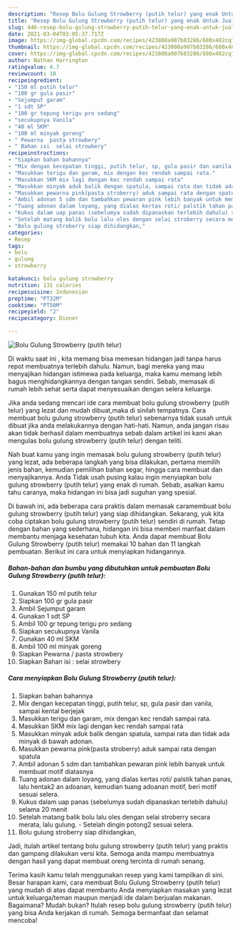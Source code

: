 ```yaml
---
description: "Resep Bolu Gulung Strowberry (putih telur) yang enak Untuk Jualan"
title: "Resep Bolu Gulung Strowberry (putih telur) yang enak Untuk Jualan"
slug: 446-resep-bolu-gulung-strowberry-putih-telur-yang-enak-untuk-jualan
date: 2021-03-04T03:05:37.717Z
image: https://img-global.cpcdn.com/recipes/423808a907b83286/680x482cq70/bolu-gulung-strowberry-putih-telur-foto-resep-utama.jpg
thumbnail: https://img-global.cpcdn.com/recipes/423808a907b83286/680x482cq70/bolu-gulung-strowberry-putih-telur-foto-resep-utama.jpg
cover: https://img-global.cpcdn.com/recipes/423808a907b83286/680x482cq70/bolu-gulung-strowberry-putih-telur-foto-resep-utama.jpg
author: Nathan Harrington
ratingvalue: 4.7
reviewcount: 10
recipeingredient:
- "150 ml putih telur"
- "100 gr gula pasir"
- "Sejumput garam"
- "1 sdt SP"
- "100 gr tepung terigu pro sedang"
- "secukupnya Vanila"
- "40 ml SKM"
- "100 ml minyak goreng"
- " Pewarna  pasta strowbery"
- " Bahan isi  selai strowbery"
recipeinstructions:
- "Siapkan bahan bahannya"
- "Mix dengan kecepatan tinggi, putih telur, sp, gula pasir dan vanila, sampai kental berjejak"
- "Masukkan terigu dan garam, mix dengan kec rendah sampai rata."
- "Masukkan SKM mix lagi dengan kec rendah sampai rata"
- "Masukkan minyak aduk balik dengan spatula, sampai rata dan tidak ada minyak di bawah adonan."
- "Masukkan pewarna pink(pasta stroberry) aduk sampai rata dengan spatula"
- "Ambil adonan 5 sdm dan tambahkan pewaran pink lebih banyak untuk membuat motif diatasnya"
- "Tuang adonan dalam loyang, yang dialas kertas roti/ palstik tahan panas, lalu hentak2 an adoanan, kemudian tuang adoanan motif, beri motif sesuai selera."
- "Kukus dalam uap panas (sebelumya sudah dipanaskan terlebih dahulu) selama 20 menit"
- "Setelah matang balik bolu lalu oles dengan selai stroberry secara merata, lalu gulung. Setelah dingin potong2 sesuai selera."
- "Bolu gulung stroberry siap dihidangkan,"
categories:
- Resep
tags:
- bolu
- gulung
- strowberry

katakunci: bolu gulung strowberry 
nutrition: 131 calories
recipecuisine: Indonesian
preptime: "PT32M"
cooktime: "PT50M"
recipeyield: "2"
recipecategory: Dinner

---
```



![Bolu Gulung Strowberry (putih telur)](https://img-global.cpcdn.com/recipes/423808a907b83286/680x482cq70/bolu-gulung-strowberry-putih-telur-foto-resep-utama.jpg)

Di waktu  saat ini , kita memang bisa memesan hidangan jadi tanpa harus repot membuatnya terlebih dahulu. Namun, bagi mereka yang mau menyajikan hidangan istimewa pada keluarga, maka kamu memang lebih bagus menghidangkannya dengan tangan sendiri. Sebab, memasak di rumah lebih sehat serta dapat menyesuaikan dengan selera keluarga.

Jika anda sedang mencari ide cara membuat bolu gulung strowberry (putih telur) yang lezat dan mudah dibuat,maka di sinilah tempatnya. Cara membuat bolu gulung strowberry (putih telur)  sebenarnya tidak susah untuk dibuat jika anda melakukannya dengan hati-hati. Namun, anda jangan risau akan tidak berhasil dalam membuatnya 
sebab dalam artikel ini kami akan mengulas bolu gulung strowberry (putih telur) dengan teliti.  



Nah buat kamu yang ingin memasak bolu gulung strowberry (putih telur) yang lezat, ada beberapa langkah yang bisa dilakukan, pertama memilih jenis bahan, kemudian pemilihan bahan segar, hingga cara membuat dan menyajikannya. Anda Tidak usah pusing kalau ingin menyiapkan bolu gulung strowberry (putih telur) yang enak di rumah. Sebab, asalkan kamu  tahu caranya, maka hidangan ini bisa jadi suguhan yang spesial.

Di bawah ini, ada beberapa cara praktis  dalam memasak caramembuat bolu gulung strowberry (putih telur) yang siap dihidangkan. Sekarang, yuk kita coba ciptakan bolu gulung strowberry (putih telur) sendiri di rumah. Tetap dengan bahan yang sederhana, hidangan ini bisa memberi manfaat dalam membantu menjaga kesehatan tubuh kita. Anda dapat membuat Bolu Gulung Strowberry (putih telur) memakai 10 bahan dan 11 langkah pembuatan. Berikut ini cara untuk menyiapkan hidangannya.

<!--inarticleads1-->

##### Bahan-bahan dan bumbu yang dibutuhkan untuk pembuatan Bolu Gulung Strowberry (putih telur):

1. Gunakan 150 ml putih telur
1. Siapkan 100 gr gula pasir
1. Ambil Sejumput garam
1. Gunakan 1 sdt SP
1. Ambil 100 gr tepung terigu pro sedang
1. Siapkan secukupnya Vanila
1. Gunakan 40 ml SKM
1. Ambil 100 ml minyak goreng
1. Siapkan  Pewarna / pasta strowbery
1. Siapkan  Bahan isi : selai strowbery




<!--inarticleads2-->

##### Cara menyiapkan Bolu Gulung Strowberry (putih telur):

1. Siapkan bahan bahannya
1. Mix dengan kecepatan tinggi, putih telur, sp, gula pasir dan vanila, sampai kental berjejak
1. Masukkan terigu dan garam, mix dengan kec rendah sampai rata.
1. Masukkan SKM mix lagi dengan kec rendah sampai rata
1. Masukkan minyak aduk balik dengan spatula, sampai rata dan tidak ada minyak di bawah adonan.
1. Masukkan pewarna pink(pasta stroberry) aduk sampai rata dengan spatula
1. Ambil adonan 5 sdm dan tambahkan pewaran pink lebih banyak untuk membuat motif diatasnya
1. Tuang adonan dalam loyang, yang dialas kertas roti/ palstik tahan panas, lalu hentak2 an adoanan, kemudian tuang adoanan motif, beri motif sesuai selera.
1. Kukus dalam uap panas (sebelumya sudah dipanaskan terlebih dahulu) selama 20 menit
1. Setelah matang balik bolu lalu oles dengan selai stroberry secara merata, lalu gulung. - Setelah dingin potong2 sesuai selera.
1. Bolu gulung stroberry siap dihidangkan,




Jadi, itulah artikel tentang  bolu gulung strowberry (putih telur)  yang praktis dan gampang dilakukan versi kita. Semoga anda mampu membuatnya dengan hasil yang dapat membuat oreng tercinta di rumah senang. 

Terima kasih kamu telah menggunakan resep yang kami tampilkan di sini. Besar harapan kami, cara membuat  Bolu Gulung Strowberry (putih telur) yang mudah di atas dapat membantu Anda menyiapkan masakan yang lezat untuk keluarga/teman maupun menjadi ide dalam berjualan makanan. Bagaimana? Mudah bukan? Itulah resep bolu gulung strowberry (putih telur) yang bisa Anda kerjakan di rumah. Semoga bermanfaat dan selamat mencoba!

